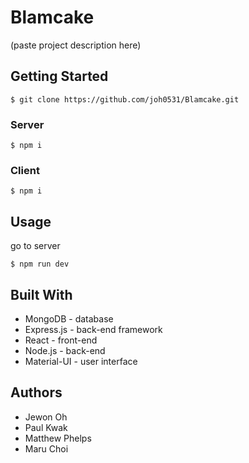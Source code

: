 # Blamcake
(paste project description here)
## Getting Started
```
$ git clone https://github.com/joh0531/Blamcake.git
```
### Server
```
$ npm i
```
### Client
```
$ npm i
```
## Usage
go to server
```
$ npm run dev
```

## Built With
* MongoDB - database
* Express.js - back-end framework
* React - front-end
* Node.js - back-end
* Material-UI - user interface

## Authors
* Jewon Oh
* Paul Kwak
* Matthew Phelps
* Maru Choi
